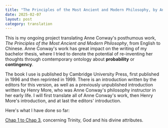 ```yaml
---
title: "The Principles of the Most Ancient and Modern Philosophy, by Anne Conway"
date: 2025-02-07
layout: post
category: translation
---
```


This is my ongoing project translating Anne Conway's posthumous work, *The Principles of the Most Ancient and Modern Philosophy*, from English to Chinese. Anne Conway's work has great impact on the writing of my bachelor thesis, where I tried to denote the potential of re-inventing her thoughts through comtemporary ontology about **probability** or **contingency**. 

The book I use is published by Cambridge University Press, first published in 1996 and then reprinted in 1999. There is an introduction written by the editors for this version, as well as a previously unpublished introduction written by Henry More, who was Anne Conway's philosophy instructor in her early life. I will first translate all of Anne Conway's work, then Henry More's introduction, and at last the editors' introduction.

Here's what I have done so far:

[Chap 1 to Chap 3](files\Anne_Conway_Principles\Chap1_3.pdf), concerning Trinity, God and his divine attributes.